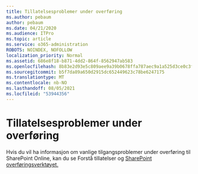 ```yaml
---
title: Tillatelsesproblemer under overføring
ms.author: pebaum
author: pebaum
ms.date: 04/21/2020
ms.audience: ITPro
ms.topic: article
ms.service: o365-administration
ROBOTS: NOINDEX, NOFOLLOW
localization_priority: Normal
ms.assetid: 686e8f18-b871-4dd2-864f-8562947ab583
ms.openlocfilehash: 8b83e2d93e5c809aee9a39b0678ffa787aec9a1a525d3ce0c3fbf4b17634a9da
ms.sourcegitcommit: b5f7da89a650d2915dc652449623c78be6247175
ms.translationtype: MT
ms.contentlocale: nb-NO
ms.lasthandoff: 08/05/2021
ms.locfileid: "53944356"
---
```

# <a name="permissions-issues-while-migrating"></a>Tillatelsesproblemer under overføring

Hvis du vil ha informasjon om vanlige tilgangsproblemer under overføring til SharePoint Online, kan du se Forstå tillatelser og [SharePoint overføringsverktøyet.](https://go.microsoft.com/fwlink/?linkid=2019753)
  

